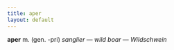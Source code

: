 ```yaml
---
title: aper
layout: default
---
```


**aper** m. (gen. -pri) *sanglier — wild boar — Wildschwein*